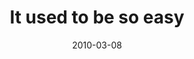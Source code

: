 ---
layout: base.njk
title : 'It used to be so easy' 
view_title : 'It used to be so easy' 
year : '2010' 
date : '2010-03-08' 
img_file : '/drawing/itusedtobesoeasy.png' 
html_file : 'itusedtobesoeasy' 
next_html : 'thisthewayofthefuture.html' 
year_order : '29' 
permalink : "title/{{html_file}}.html"
---